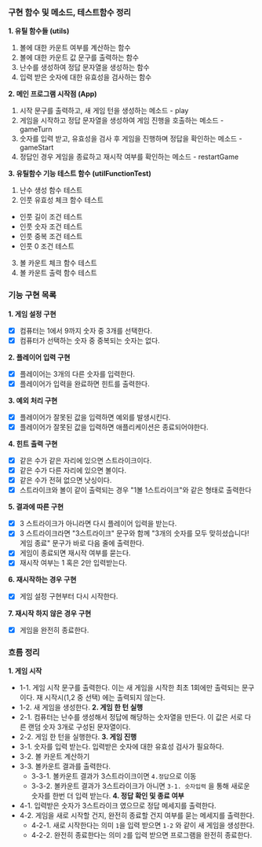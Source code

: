 ### 구현 함수 및 메소드, 테스트함수 정리

**1. 유틸 함수들 (utils)**

1. 볼에 대한 카운트 여부를 계산하는 함수
2. 볼에 대한 카운트 값 문구를 출력하는 함수
3. 난수를 생성하여 정답 문자열을 생성하는 함수
4. 입력 받은 숫자에 대한 유효성을 검사하는 함수

**2. 메인 프로그램 시작점 (App)**

1. 시작 문구를 출력하고, 새 게임 턴을 생성하는 메소드 - play
2. 게임을 시작하고 정답 문자열을 생성하여 게임 진행을 호출하는 메소드 - gameTurn
3. 숫자를 입력 받고, 유효성을 검사 후 게임을 진행하며 정답을 확인하는 메소드 - gameStart
4. 정답인 경우 게임을 종료하고 재시작 여부를 확인하는 메소드 - restartGame

**3. 유틸함수 기능 테스트 함수 (utilFunctionTest)**

1. 난수 생성 함수 테스트
2. 인풋 유효성 체크 함수 테스트

- 인풋 길이 조건 테스트
- 인풋 숫자 조건 테스트
- 인풋 중복 조건 테스트
- 인풋 0 조건 테스트

3. 볼 카운트 체크 함수 테스트
4. 볼 카운트 출력 함수 테스트

### 기능 구현 목록

**1. 게임 설정 구현**

- [x] 컴퓨터는 1에서 9까지 숫자 중 3개를 선택한다.
- [x] 컴퓨터가 선택하는 숫자 중 중복되는 숫자는 없다.

**2. 플레이어 입력 구현**

- [x] 플레이어는 3개의 다른 숫자를 입력한다.
- [x] 플레이어가 입력을 완료하면 힌트를 출력한다.

**3. 예외 처리 구현**

- [x] 플레이어가 잘못된 값을 입력하면 예외를 발생시킨다.
- [x] 플레이어가 잘못된 값을 입력하면 애플리케이션은 종료되어야한다.

**4. 힌트 출력 구현**

- [x] 같은 수가 같은 자리에 있으면 스트라이크이다.
- [x] 같은 수가 다른 자리에 있으면 볼이다.
- [x] 같은 수가 전혀 없으면 낫싱이다.
- [x] 스트라이크와 볼이 같이 출력되는 경우 "1볼 1스트라이크"와 같은 형태로 출력한다

**5. 결과에 따른 구현**

- [x] 3 스트라이크가 아니라면 다시 플레이어 입력을 받는다.
- [x] 3 스트라이크라면 "3스트라이크" 문구와 함께 "3개의 숫자를 모두 맞히셨습니다! 게임 종료" 문구가 바로 다음 줄에 출력한다.
- [x] 게임이 종료되면 재시작 여부를 묻는다.
- [x] 재시작 여부는 1 혹은 2만 입력받는다.

**6. 재시작하는 경우 구현**

- [x] 게임 설정 구현부터 다시 시작한다.

**7. 재시작 하지 않은 경우 구현**

- [x] 게임을 완전히 종료한다.

### 흐름 정리

**1. 게임 시작**

- 1-1. 게임 시작 문구를 출력한다. 이는 새 게임을 시작한 최초 1회에만 출력되는 문구이다. 재 시작시(1,2 중 선택) 에는 출력되지 않는다.
- 1-2. 새 게임을 생성한다.
  **2. 게임 한 턴 실행**
- 2-1. 컴퓨터는 난수를 생성해서 정답에 해당하는 숫자열을 만든다. 이 값은 서로 다른 랜덤 숫자 3개로 구성된 문자열이다.
- 2-2. 게임 한 턴을 실행한다.
  **3. 게임 진행**
- 3-1. 숫자를 입력 받는다. 입력받은 숫자에 대한 유효성 검사가 필요하다.
- 3-2. 볼 카운트 계산하기
- 3-3. 볼카운트 결과를 출력한다.
  - 3-3-1. 볼카운트 결과가 3스트라이크이면 `4.정답`으로 이동
  - 3-3-2. 볼카운트 결과가 3스트라이크가 아니면 `3-1. 숫자입력` 을 통해 새로운 숫자를 한번 더 입력 받는다.
    **4. 정답 확인 및 종료 여부**
- 4-1. 입력받은 숫자가 3스트라이크 였으므로 정답 메세지를 출력한다.
- 4-2. 게임을 새로 시작할 건지, 완전히 종료할 건지 여부를 묻는 메세지를 출력한다.
  - 4-2-1. 새로 시작한다는 의미 `1`을 입력 받으면 `1-2` 와 같이 새 게임을 생성한다.
  - 4-2-2. 완전히 종료한다는 의미 `2`를 입력 받으면 프로그램을 완전히 종료한다.
